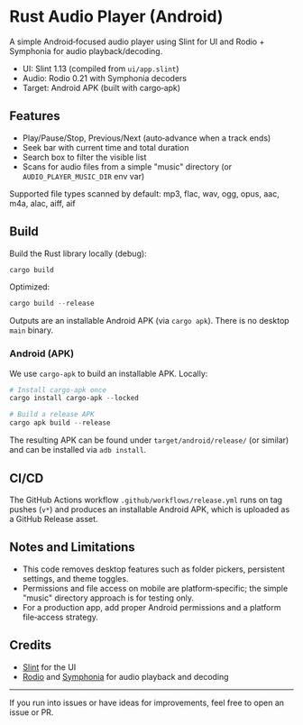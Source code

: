 # Rust Audio Player (Android)

A simple Android‑focused audio player using Slint for UI and Rodio + Symphonia for audio playback/decoding.

- UI: Slint 1.13 (compiled from `ui/app.slint`)
- Audio: Rodio 0.21 with Symphonia decoders
- Target: Android APK (built with cargo‑apk)

## Features

- Play/Pause/Stop, Previous/Next (auto‑advance when a track ends)
- Seek bar with current time and total duration
- Search box to filter the visible list
- Scans for audio files from a simple "music" directory (or `AUDIO_PLAYER_MUSIC_DIR` env var)

Supported file types scanned by default:
mp3, flac, wav, ogg, opus, aac, m4a, alac, aiff, aif

## Build

Build the Rust library locally (debug):

```powershell
cargo build
```

Optimized:

```powershell
cargo build --release
```

Outputs are an installable Android APK (via `cargo apk`). There is no desktop `main` binary.

### Android (APK)

We use `cargo-apk` to build an installable APK. Locally:

```powershell
# Install cargo-apk once
cargo install cargo-apk --locked

# Build a release APK
cargo apk build --release
```

The resulting APK can be found under `target/android/release/` (or similar) and can be installed via `adb install`.

## CI/CD

The GitHub Actions workflow `.github/workflows/release.yml` runs on tag pushes (`v*`) and produces an installable Android APK, which is uploaded as a GitHub Release asset.

## Notes and Limitations

- This code removes desktop features such as folder pickers, persistent settings, and theme toggles.
- Permissions and file access on mobile are platform‑specific; the simple "music" directory approach is for testing only.
- For a production app, add proper Android permissions and a platform file‑access strategy.

## Credits

- [Slint](https://github.com/slint-ui/slint) for the UI
- [Rodio](https://github.com/RustAudio/rodio) and [Symphonia](https://github.com/pdeljanov/Symphonia) for audio playback and decoding

---

If you run into issues or have ideas for improvements, feel free to open an issue or PR.
